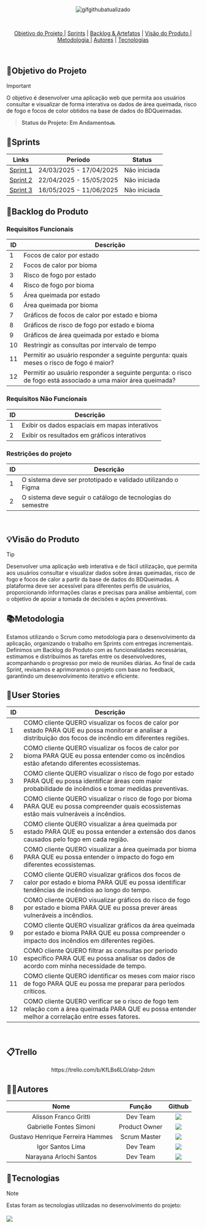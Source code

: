 <p align="center">
  <img src="https://github.com/user-attachments/assets/da2c22a6-1fee-4c20-8ffc-9aa337d1a9ea" alt="gifgithubatualizado">
</p>

<br>

  

<p align="center">
  <a href="#objetivo">Objetivo do Projeto </a>  |
  <a href="#sprints">Sprints</a>  |
  <a href="#backlogArtefatos">Backlog & Artefatos</a>  |
  <a href="#visão">Visão do Produto </a>  |
  <a href="#metodologia">Metodologia </a>  |
  <a href="#autores">Autores</a>  |
  <a href="#tecnologias">Tecnologias </a>  
</p>

</br>

<span id="objetivo">
  
## 📌Objetivo do Projeto
> [!IMPORTANT]
> O objetivo é desenvolver uma aplicação web que permita aos usuários consultar e visualizar de forma interativa os dados de área queimada, risco de fogo e focos de color obtidos na base de dados do BDQueimadas.

> **Status do Projeto: Em Andamento🔜**

<span id="sprints">

## 📅Sprints 

| Links | Período | Status |
|:-----:|:----------:|:---------:|
| [Sprint 1](https://github.com/octacodeteam/ABP1/tree/sprint-1) | 24/03/2025 - 17/04/2025 | Não iniciada |
| [Sprint 2](https://github.com/octacodeteam/ABP1/tree/sprint-2) | 22/04/2025 - 15/05/2025 | Não iniciada |  
| [Sprint 3](https://github.com/octacodeteam/ABP1/tree/sprint-3) | 16/05/2025 - 11/06/2025 | Não iniciada | 

<span id="backlogArtefatos">
  
## 🌲Backlog do Produto
<p align="center">

### Requisitos Funcionais

| ID        | Descrição                                                                  |
|-----------|----------------------------------------------------------------------------|
| 1     | Focos de calor por estado                                                         |
| 2     | Focos de calor por bioma                                                         |
| 3     | Risco de fogo por estado                                                         |
| 4     | Risco de fogo por bioma                                                         |
| 5     | Área queimada por estado                                                         |
| 6     | Área queimada por bioma                                                         |
| 7     | Gráficos de focos de calor por estado e bioma                                                         |
| 8     | Gráficos de risco de fogo por estado e bioma                                                         |
| 9     | Gráficos de área queimada por estado e bioma                                                         |
| 10    | Restringir as consultas por intervalo de tempo                                                         |
| 11    | Permitir ao usuário responder a seguinte pergunta: quais meses o risco de fogo é maior?                                                         |
| 12    | Permitir ao usuário responder a seguinte pergunta: o risco de fogo está associado a uma maior área queimada?                                                         |

### Requisitos Não Funcionais

| ID        | Descrição                                                                  |
|-----------|----------------------------------------------------------------------------|
| 1    | Exibir os dados espaciais em mapas interativos                                                         |
| 2    | Exibir os resultados em gráficos interativos                                                         |

### Restrições do projeto

| ID        | Descrição                                                                  |
|-----------|----------------------------------------------------------------------------|
| 1    | O sistema deve ser prototipado e validado utilizando o Figma                                                         |
| 2    | O sistema deve seguir o catálogo de tecnologias do semestre                                                         |

<br>

<span id="visão">
  
## 💡Visão do Produto
> [!TIP]
> Desenvolver uma aplicação web interativa e de fácil utilização, que permita aos usuários consultar e visualizar dados sobre áreas queimadas, risco de fogo e focos de calor a partir da base de dados do BDQueimadas. A plataforma deve ser acessível para diferentes perfis de usuários, proporcionando informações claras e precisas para análise ambiental, com o objetivo de apoiar a tomada de decisões e ações preventivas.
<span id="metodologia">
  
## 📚Metodologia
Estamos utilizando o Scrum como metodologia para o desenvolvimento da aplicação, organizando o trabalho em Sprints com entregas incrementais. Definimos um Backlog do Produto com as funcionalidades necessárias, estimamos e distribuímos as tarefas entre os desenvolvedores, acompanhando o progresso por meio de reuniões diárias. Ao final de cada Sprint, revisamos e aprimoramos o projeto com base no feedback, garantindo um desenvolvimento iterativo e eficiente.

<span id="tecnologias">
  
## 👥User Stories

| ID        | Descrição                                                                  |
|-----------|----------------------------------------------------------------------------|
| 1     | COMO cliente QUERO visualizar os focos de calor por estado PARA QUE eu possa monitorar e analisar a distribuição dos focos de incêndio em diferentes regiões.                               |
| 2     | COMO cliente QUERO visualizar os focos de calor por bioma PARA QUE eu possa entender como os incêndios estão afetando diferentes ecossistemas.                               |
| 3     | COMO cliente QUERO visualizar o risco de fogo por estado PARA QUE eu possa identificar áreas com maior probabilidade de incêndios e tomar medidas preventivas.                               |
| 4     | COMO cliente QUERO visualizar o risco de fogo por bioma PARA QUE eu possa compreender quais ecossistemas estão mais vulneráveis a incêndios.                               |
| 5     | COMO cliente QUERO visualizar a área queimada por estado PARA QUE eu possa entender a extensão dos danos causados pelo fogo em cada região.                               |
| 6     | COMO cliente QUERO visualizar a área queimada por bioma PARA QUE eu possa entender o impacto do fogo em diferentes ecossistemas.                                |
| 7     | COMO cliente QUERO visualizar gráficos dos focos de calor por estado e bioma PARA QUE eu possa identificar tendências de incêndios ao longo do tempo.                               |
| 8     | COMO cliente QUERO visualizar gráficos do risco de fogo por estado e bioma PARA QUE eu possa prever áreas vulneráveis a incêndios.                               |
| 9     | COMO cliente QUERO visualizar gráficos da área queimada por estado e bioma PARA QUE eu possa compreender o impacto dos incêndios em diferentes regiões.                               |
| 10    | COMO cliente QUERO filtrar as consultas por período específico PARA QUE eu possa analisar os dados de acordo com minha necessidade de tempo.                               |
| 11    | COMO cliente QUERO identificar os meses com maior risco de fogo PARA QUE eu possa me preparar para períodos críticos.                              |
| 12    | COMO cliente QUERO verificar se o risco de fogo tem relação com a área queimada PARA QUE eu possa entender melhor a correlação entre esses fatores.                               |

<br>  

## 📋Trello
<p align="center">
https://trello.com/b/KfLBs6LO/abp-2dsm<br>

## 👨‍💻**Autores** 

|      Nome      |    Função       |                            Github                             |
| :--------------: | :-----------: | :----------------------------------------------------------: |
|  Alisson Franco Gritti  | Dev Team | <a href="https://github.com/alissonfatec"><img src="https://img.shields.io/badge/GitHub-100000?style=for-the-badge&logo=github&logoColor=white"></a> ||
|  Gabrielle Fontes Simoni  | Product Owner | <a href="https://github.com/gabifontes"><img src="https://img.shields.io/badge/GitHub-100000?style=for-the-badge&logo=github&logoColor=white"></a> |
|  Gustavo Henrique Ferreira Hammes  | Scrum Master | <a href="https://github.com/GustavoHammes"><img src="https://img.shields.io/badge/GitHub-100000?style=for-the-badge&logo=github&logoColor=white"></a> |
|  Igor Santos Lima  | Dev Team | <a href="https://github.com/IgorSantosL"><img src="https://img.shields.io/badge/GitHub-100000?style=for-the-badge&logo=github&logoColor=white"></a> |
|  Narayana Arlochi Santos  | Dev Team | <a href="https://github.com/narayanaarlochi"><img src="https://img.shields.io/badge/GitHub-100000?style=for-the-badge&logo=github&logoColor=white"></a> |
<span id="tecnologias">
  
## 🔌**Tecnologias**
> [!NOTE]
> Estas foram as tecnologias utilizadas no desenvolvimento do projeto:

<h4 align="left">
 <img src="https://skillicons.dev/icons?i=html,css,react,figma,vscode,js,ts,postgres,mysql,git,github&perline=14">
</h4>
<br>
